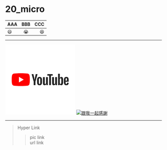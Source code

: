 # 20_micro


|AAA|BBB|CCC|
|:---|:---:|---:|
|:smiley:|:sob:|:laughing:|
***
![YouTube](download.png)
[![跟我一起感謝](https://img.youtube.com/vi/zFdCd_SG13U/0.jpg)](https://www.youtube.com/watch?time_continue=2&v=zFdCd_SG13U "跟我一起感謝")
***

>Hyper Link
 >>pic link          
 >>url link         
